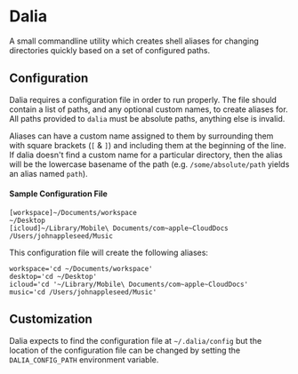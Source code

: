 # Dalia

A small commandline utility which creates shell aliases for changing directories quickly based
on a set of configured paths.

## Configuration
Dalia requires a configuration file in order to run properly. The file should contain a list of
paths, and any optional custom names, to create aliases for. All paths provided to `dalia` must be
absolute paths, anything else is invalid.

Aliases can have a custom name assigned to them by surrounding them with square brackets (`[` & `]`) and
including them at the beginning of the line. If dalia doesn't find a custom name for a particular directory,
then the alias will be the lowercase basename of the path (e.g. `/some/absolute/path` yields an alias named `path`).

#### Sample Configuration File
```
[workspace]~/Documents/workspace
~/Desktop
[icloud]~/Library/Mobile\ Documents/com~apple~CloudDocs
/Users/johnappleseed/Music
```
This configuration file will create the following aliases:
```
workspace='cd ~/Documents/workspace'
desktop='cd ~/Desktop'
icloud='cd '~/Library/Mobile\ Documents/com~apple~CloudDocs'
music='cd /Users/johnappleseed/Music'
```

## Customization
Dalia expects to find the configuration file at `~/.dalia/config` but the location of the 
configuration file can be changed by setting the `DALIA_CONFIG_PATH` environment variable.
